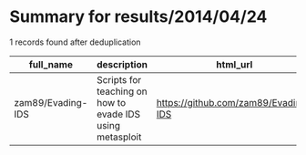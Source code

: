 
# Summary for results/2014/04/24
    
1 records found after deduplication

| full_name | description | html_url | matched_list | matched_count | pushed_at | size | stargazers_count | language | forks_count | vul_ids |
|-------------------|-----------------------------------------------------------|--------------------------------------|----------------------------------|-----------------|---------------------------|--------|--------------------|------------|---------------|-----------|
| zam89/Evading-IDS | Scripts for teaching on how to evade IDS using metasploit | https://github.com/zam89/Evading-IDS | ['metasploit module OR payload'] | 1 | 2014-04-24 15:05:28+00:00 | 136 | 1 | Python | 0 | [] |
